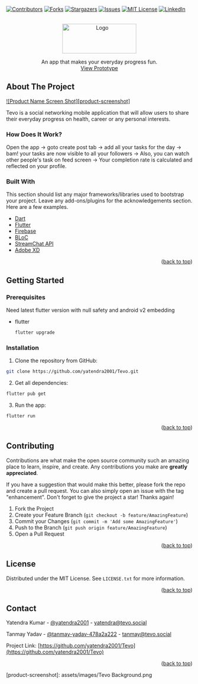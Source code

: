 



<!-- PROJECT SHIELDS -->

[![Contributors][contributors-shield]][contributors-url]
[![Forks][forks-shield]][forks-url]
[![Stargazers][stars-shield]][stars-url]
[![Issues][issues-shield]][issues-url]
[![MIT License][license-shield]][license-url]
[![LinkedIn][linkedin-shield]][linkedin-url]



<!-- PROJECT LOGO -->
<br />
<div align="center">
  <a href="https://github.com/yatendra2001/Tevo">
    <img src="assets/images/TEVO (512 × 512px).png"  alt="Logo" width="200" height="80" >
  </a>
  <p align="center">
    An app that makes your everyday progress fun.
    <br />
    <a href="https://youtu.be/LrnHIeX0i8I">View Prototype</a>
  </p>
</div>



<!-- ABOUT THE PROJECT -->
## About The Project

[![Product Name Screen Shot][product-screenshot]](https://youtu.be/LrnHIeX0i8I)

Tevo is a social networking mobile application that will allow users to share their everyday progress on health, career or any personal interests.

### How Does It Work?

Open the app → goto create post tab → add all your tasks for the day → bam! your tasks are now visible to all your followers → Also, you can watch other people's task on feed screen → Your completion rate is calculated and reflected on your profile.


### Built With

This section should list any major frameworks/libraries used to bootstrap your project. Leave any add-ons/plugins for the acknowledgements section. Here are a few examples.

* [Dart](https://dart.dev/)
* [Flutter](https://flutter.dev/)
* [Firebase](https://firebase.google.com/)
* [BLoC](https://bloclibrary.dev/)
* [StreamChat API](https://getstream.io/chat/)
* [Adobe XD](https://www.adobe.com/in/products/xd.html)

<p align="right">(<a href="#top">back to top</a>)</p>



<!-- GETTING STARTED -->
## Getting Started


### Prerequisites

Need latest flutter version with null safety and android v2 embedding
* flutter
  ```sh
  flutter upgrade
  ```

### Installation

1. Clone the repository from GitHub:

```bash
git clone https://github.com/yatendra2001/Tevo.git
```

2. Get all dependencies:
```bash
flutter pub get
```

3. Run the app:

```bash
flutter run
```

<p align="right">(<a href="#top">back to top</a>)</p>


<!-- CONTRIBUTING -->
## Contributing

Contributions are what make the open source community such an amazing place to learn, inspire, and create. Any contributions you make are **greatly appreciated**.

If you have a suggestion that would make this better, please fork the repo and create a pull request. You can also simply open an issue with the tag "enhancement".
Don't forget to give the project a star! Thanks again!

1. Fork the Project
2. Create your Feature Branch (`git checkout -b feature/AmazingFeature`)
3. Commit your Changes (`git commit -m 'Add some AmazingFeature'`)
4. Push to the Branch (`git push origin feature/AmazingFeature`)
5. Open a Pull Request

<p align="right">(<a href="#top">back to top</a>)</p>



<!-- LICENSE -->
## License

Distributed under the MIT License. See `LICENSE.txt` for more information.

<p align="right">(<a href="#top">back to top</a>)</p>



<!-- Team -->
## Contact

Yatendra Kumar - [@yatendra2001](https://www.linkedin.com/in/yatendra2001/) - yatendra@tevo.social

Tanmay Yadav - [@tanmay-yadav-478a2a222](https://www.linkedin.com/in/tanmay-yadav-478a2a222/) - tanmay@tevo.social

Project Link: [https://github.com/yatendra2001/Tevo](https://github.com/yatendra2001/Tevo)

<p align="right">(<a href="#top">back to top</a>)</p>



<!-- MARKDOWN LINKS & IMAGES -->
<!-- https://www.markdownguide.org/basic-syntax/#reference-style-links -->
[contributors-shield]: https://img.shields.io/github/contributors/yatendra2001/Pikc-Scanner.svg?style=for-the-badge
[contributors-url]: https://github.com/yatendra2001/Tevo/graphs/contributors
[forks-shield]: https://img.shields.io/github/forks/yatendra2001/Tevo.svg?style=for-the-badge
[forks-url]: https://github.com/yatendra2001/Tevo/network/members
[stars-shield]: https://img.shields.io/github/stars/yatendra2001/Tevo.svg?style=for-the-badge
[stars-url]: https://github.com/yatendra2001/Tevo/stargazers
[issues-shield]: https://img.shields.io/github/issues/yatendra2001/Tevo.svg?style=for-the-badge
[issues-url]: https://github.com/yatendra2001/Tevo/issues
[license-shield]: https://img.shields.io/github/license/yatendra2001/Tevo.svg?style=for-the-badge
[license-url]: https://github.com/yatendra2001/Tevo/blob/master/LICENSE.txt
[linkedin-shield]: https://img.shields.io/badge/-LinkedIn-black.svg?style=for-the-badge&logo=linkedin&colorB=555
[linkedin-url]: https://www.linkedin.com/in/yatendra-kumar-r2001/
[product-screenshot]: assets/images/Tevo Background.png

